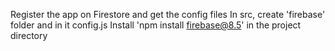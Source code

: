 Register the app on Firestore and get the config files
In src, create 'firebase' folder and in it config.js
Install 'npm install firebase@8.5' in the project directory
